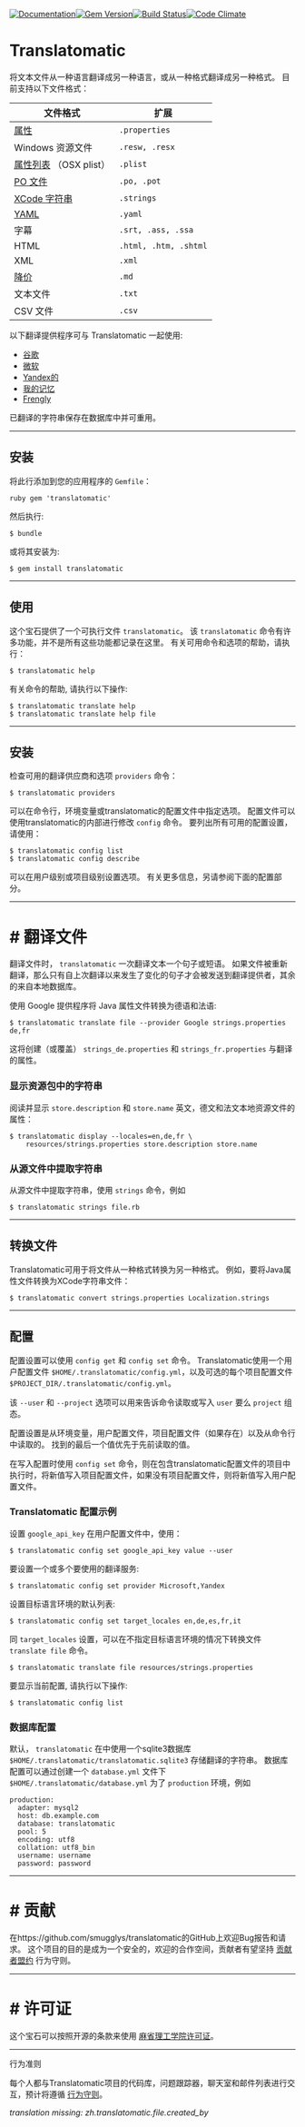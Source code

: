 [![Documentation](http://img.shields.io/badge/yard-docs-blue.svg)](http://www.rubydoc.info/gems/translatomatic)[![Gem Version](https://badge.fury.io/rb/translatomatic.svg)](https://badge.fury.io/rb/translatomatic)[![Build Status](https://travis-ci.org/smugglys/translatomatic.svg?branch=master)](https://travis-ci.org/smugglys/translatomatic)[![Code Climate](https://codeclimate.com/github/smugglys/translatomatic.svg)](https://codeclimate.com/github/smugglys/translatomatic)

# Translatomatic

将文本文件从一种语言翻译成另一种语言，或从一种格式翻译成另一种格式。 目前支持以下文件格式：

| 文件格式 | 扩展 |
| --- | --- |
| [属性](https://en.wikipedia.org/wiki/.properties) | `.properties` |
| Windows 资源文件 | `.resw, .resx` |
| [属性列表](https://en.wikipedia.org/wiki/Property_list) （OSX plist） | `.plist` |
| [PO 文件](https://www.gnu.org/software/gettext/manual/html_node/PO-Files.html) | `.po, .pot` |
| [XCode 字符串](https://developer.apple.com/library/content/documentation/Cocoa/Conceptual/LoadingResources/Strings/Strings.html) | `.strings` |
| [YAML](http://yaml.org/) | `.yaml` |
| 字幕 | `.srt, .ass, .ssa` |
| HTML | `.html, .htm, .shtml` |
| XML | `.xml` |
| [降价](https://en.wikipedia.org/wiki/Markdown) | `.md` |
| 文本文件 | `.txt` |
| CSV 文件 | `.csv` |

以下翻译提供程序可与 Translatomatic 一起使用:

- [谷歌](https://cloud.google.com/translate/)
- [微软](https://www.microsoft.com/en-us/translator/translatorapi.aspx)
- [Yandex的](https://tech.yandex.com/translate/)
- [我的记忆](https://mymemory.translated.net/doc/)
- [Frengly](http://www.frengly.com/api)

已翻译的字符串保存在数据库中并可重用。

* * *

## 安装

将此行添加到您的应用程序的 `Gemfile`：

`ruby
gem 'translatomatic'
`

然后执行:

    $ bundle

或将其安装为:

    $ gem install translatomatic

* * *

## 使用

这个宝石提供了一个可执行文件 `translatomatic`。 该 `translatomatic` 命令有许多功能，并不是所有这些功能都记录在这里。 有关可用命令和选项的帮助，请执行：

    $ translatomatic help

有关命令的帮助, 请执行以下操作:

    $ translatomatic translate help
    $ translatomatic translate help file

* * *

## 安装

检查可用的翻译供应商和选项 `providers` 命令：

    $ translatomatic providers

可以在命令行，环境变量或translatomatic的配置文件中指定选项。 配置文件可以使用translatomatic的内部进行修改 `config` 命令。 要列出所有可用的配置设置，请使用：

    $ translatomatic config list
    $ translatomatic config describe

可以在用户级别或项目级别设置选项。 有关更多信息，另请参阅下面的配置部分。

* * *

# # 翻译文件

翻译文件时， `translatomatic` 一次翻译文本一个句子或短语。 如果文件被重新翻译，那么只有自上次翻译以来发生了变化的句子才会被发送到翻译提供者，其余的来自本地数据库。

使用 Google 提供程序将 Java 属性文件转换为德语和法语:

    $ translatomatic translate file --provider Google strings.properties de,fr

这将创建（或覆盖） `strings_de.properties` 和 `strings_fr.properties` 与翻译的属性。

### 显示资源包中的字符串

阅读并显示 `store.description` 和 `store.name` 英文，德文和法文本地资源文件的属性：

    $ translatomatic display --locales=en,de,fr \
        resources/strings.properties store.description store.name

### 从源文件中提取字符串

从源文件中提取字符串，使用 `strings` 命令，例如

    $ translatomatic strings file.rb

* * *

## 转换文件

Translatomatic可用于将文件从一种格式转换为另一种格式。 例如，要将Java属性文件转换为XCode字符串文件：

    $ translatomatic convert strings.properties Localization.strings

* * *

## 配置

配置设置可以使用 `config get` 和 `config set` 命令。 Translatomatic使用一个用户配置文件 `$HOME/.translatomatic/config.yml`，以及可选的每个项目配置文件 `$PROJECT_DIR/.translatomatic/config.yml`。

该 `--user` 和 `--project` 选项可以用来告诉命令读取或写入 `user` 要么 `project` 组态。

配置设置是从环境变量，用户配置文件，项目配置文件（如果存在）以及从命令行中读取的。 找到的最后一个值优先于先前读取的值。

在写入配置时使用 `config set` 命令，则在包含translatomatic配置文件的项目中执行时，将新值写入项目配置文件，如果没有项目配置文件，则将新值写入用户配置文件。

### Translatomatic 配置示例

设置 `google_api_key` 在用户配置文件中，使用：

    $ translatomatic config set google_api_key value --user

要设置一个或多个要使用的翻译服务:

    $ translatomatic config set provider Microsoft,Yandex

设置目标语言环境的默认列表:

    $ translatomatic config set target_locales en,de,es,fr,it

同 `target_locales` 设置，可以在不指定目标语言环境的情况下转换文件 `translate file` 命令。

    $ translatomatic translate file resources/strings.properties

要显示当前配置, 请执行以下操作:

    $ translatomatic config list

### 数据库配置

默认， `translatomatic` 在中使用一个sqlite3数据库 `$HOME/.translatomatic/translatomatic.sqlite3` 存储翻译的字符串。 数据库配置可以通过创建一个 `database.yml` 文件下 `$HOME/.translatomatic/database.yml` 为了 `production` 环境，例如

    production:
      adapter: mysql2
      host: db.example.com
      database: translatomatic
      pool: 5
      encoding: utf8
      collation: utf8_bin
      username: username
      password: password

* * *

# # 贡献

在https://github.com/smugglys/translatomatic的GitHub上欢迎Bug报告和请求。 这个项目的目的是成为一个安全的，欢迎的合作空间，贡献者有望坚持 [贡献者盟约](http://contributor-covenant.org) 行为守则。

* * *

# # 许可证

这个宝石可以按照开源的条款来使用 [麻省理工学院许可证](https://opensource.org/licenses/MIT)。

* * *

行为准则

每个人都与Translatomatic项目的代码库，问题跟踪器，聊天室和邮件列表进行交互，预计将遵循 [行为守则](https://github.com/smugglys/translatomatic/blob/master/CODE_OF_CONDUCT.md)。

_translation missing: zh.translatomatic.file.created\_by_
